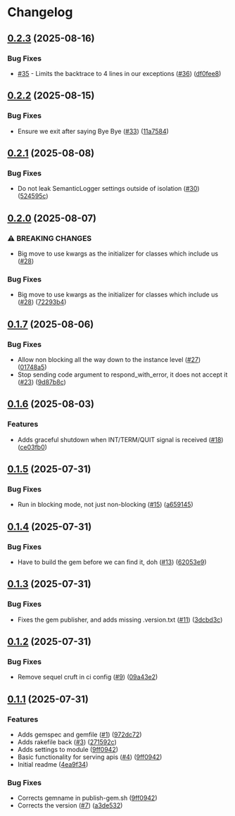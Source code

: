 # Changelog

## [0.2.3](https://github.com/rubyists/leopard/compare/v0.2.2...v0.2.3) (2025-08-16)


### Bug Fixes

* [#35](https://github.com/rubyists/leopard/issues/35) - Limits the backtrace to 4 lines in our exceptions ([#36](https://github.com/rubyists/leopard/issues/36)) ([df0fee8](https://github.com/rubyists/leopard/commit/df0fee8373fc0088cd61abcc3e6d963e957730b6))

## [0.2.2](https://github.com/rubyists/leopard/compare/v0.2.1...v0.2.2) (2025-08-15)


### Bug Fixes

* Ensure we exit after saying Bye Bye ([#33](https://github.com/rubyists/leopard/issues/33)) ([11a7584](https://github.com/rubyists/leopard/commit/11a7584dd88e7c7fb4dbfde613b8186dc4253892))

## [0.2.1](https://github.com/rubyists/leopard/compare/v0.2.0...v0.2.1) (2025-08-08)


### Bug Fixes

* Do not leak SemanticLogger settings outside of isolation ([#30](https://github.com/rubyists/leopard/issues/30)) ([524595c](https://github.com/rubyists/leopard/commit/524595c37f114ec28f40abc841ecb3c7b6579f5a))

## [0.2.0](https://github.com/rubyists/leopard/compare/v0.1.7...v0.2.0) (2025-08-07)


### ⚠ BREAKING CHANGES

* Big move to use kwargs as the initializer for classes which include us ([#28](https://github.com/rubyists/leopard/issues/28))

### Bug Fixes

* Big move to use kwargs as the initializer for classes which include us ([#28](https://github.com/rubyists/leopard/issues/28)) ([72293b4](https://github.com/rubyists/leopard/commit/72293b434998679fe3ff2d467a6a39c11a325b5a))

## [0.1.7](https://github.com/rubyists/leopard/compare/v0.1.6...v0.1.7) (2025-08-06)


### Bug Fixes

* Allow non blocking all the way down to the instance level ([#27](https://github.com/rubyists/leopard/issues/27)) ([01748a5](https://github.com/rubyists/leopard/commit/01748a56bc927ee1dbc70d2351fd12037e5b4bef))
* Stop sending code argument to respond_with_error, it does not accept it ([#23](https://github.com/rubyists/leopard/issues/23)) ([9d87b8c](https://github.com/rubyists/leopard/commit/9d87b8c308a1fdff72769863711bb6bb942b3677))

## [0.1.6](https://github.com/rubyists/leopard/compare/v0.1.5...v0.1.6) (2025-08-03)


### Features

* Adds graceful shutdown when INT/TERM/QUIT signal is received ([#18](https://github.com/rubyists/leopard/issues/18)) ([ce03fb0](https://github.com/rubyists/leopard/commit/ce03fb00afcbbadadc413766b62df9451f7b73b8))

## [0.1.5](https://github.com/rubyists/leopard/compare/v0.1.4...v0.1.5) (2025-07-31)


### Bug Fixes

* Run in blocking mode, not just non-blocking ([#15](https://github.com/rubyists/leopard/issues/15)) ([a659145](https://github.com/rubyists/leopard/commit/a659145d8a04efe3b3932b99ab4c11ef0ba2025e))

## [0.1.4](https://github.com/rubyists/leopard/compare/v0.1.3...v0.1.4) (2025-07-31)


### Bug Fixes

* Have to build the gem before we can find it, doh ([#13](https://github.com/rubyists/leopard/issues/13)) ([62053e9](https://github.com/rubyists/leopard/commit/62053e9d2332d37d4d5697035a35adc71833eccd))

## [0.1.3](https://github.com/rubyists/leopard/compare/v0.1.2...v0.1.3) (2025-07-31)


### Bug Fixes

* Fixes the gem publisher, and adds missing .version.txt ([#11](https://github.com/rubyists/leopard/issues/11)) ([3dcbd3c](https://github.com/rubyists/leopard/commit/3dcbd3c1d687e04ce5fde85fef5c2d1c10a8a4cc))

## [0.1.2](https://github.com/rubyists/leopard/compare/v0.1.1...v0.1.2) (2025-07-31)


### Bug Fixes

* Remove sequel cruft in ci config ([#9](https://github.com/rubyists/leopard/issues/9)) ([09a43e2](https://github.com/rubyists/leopard/commit/09a43e23c309167c56095dd608af9d79ff4f9b19))

## [0.1.1](https://github.com/rubyists/leopard/compare/v0.1.0...v0.1.1) (2025-07-31)


### Features

* Adds gemspec and gemfile ([#1](https://github.com/rubyists/leopard/issues/1)) ([972dc72](https://github.com/rubyists/leopard/commit/972dc72de804ca10db5cf869d0ea996a94ac9722))
* Adds rakefile back ([#3](https://github.com/rubyists/leopard/issues/3)) ([271592c](https://github.com/rubyists/leopard/commit/271592c357e07d58de085297850533eaae60a285))
* Adds settings to module ([9ff0942](https://github.com/rubyists/leopard/commit/9ff0942dddd86bf4f97bc82626cc7bb35e4115ac))
* Basic functionality for serving apis ([#4](https://github.com/rubyists/leopard/issues/4)) ([9ff0942](https://github.com/rubyists/leopard/commit/9ff0942dddd86bf4f97bc82626cc7bb35e4115ac))
* Initial readme ([4ea9f34](https://github.com/rubyists/leopard/commit/4ea9f341c9df6096b8df3595ff6a075eb9b5c4f6))


### Bug Fixes

* Corrects gemname in publish-gem.sh ([9ff0942](https://github.com/rubyists/leopard/commit/9ff0942dddd86bf4f97bc82626cc7bb35e4115ac))
* Corrects the version ([#7](https://github.com/rubyists/leopard/issues/7)) ([a3de532](https://github.com/rubyists/leopard/commit/a3de5320a8c54e9ca6724b6e90812bb5b1b7d150))
